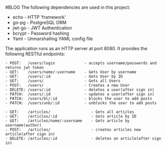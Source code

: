 #BLOG
The following dependencies are used in this project:

- echo - HTTP 'framework'
- go-pg -  PostgreSQL ORM
- jwt-go - JWT Authentication
- bcrypt -  Password hashing
- Yaml - Unmarshalling YAML config file

The application runs as an HTTP server at port 8080. It provides the following RESTful endpoints:

    - POST:   /users/login             - accepts username/passwords and returns jwt token
    - GET:    /users/name/:username    - Gets User by username
    - GET:    /users/:id               - Gets User by ID
    - GET:    /users/                  - Gets all Users
    - POST:   /users/                  - Creates a new User
    - DELETE: /users/:id               - deletes a user(after sign in)
    - PATCH:  /users/:id               - updates a user(after sign in)
    - PATCH:  /users/bl/:id            - blocks the user to add posts
    - PATCH:  /users/unb/:id           - unblocks the user to add posts  
    
    - GET:    /articles/                  - Gets all articles
    - GET:    /articles/:id               - Gets article by ID
    - GET:    /articles/name/:username    - Gets article by username(author)
    - POST:   /articles/                  - creates articles new article(after sign in)
    - DELETE: /articles/:id               - deletes an article(after sign in)
    
